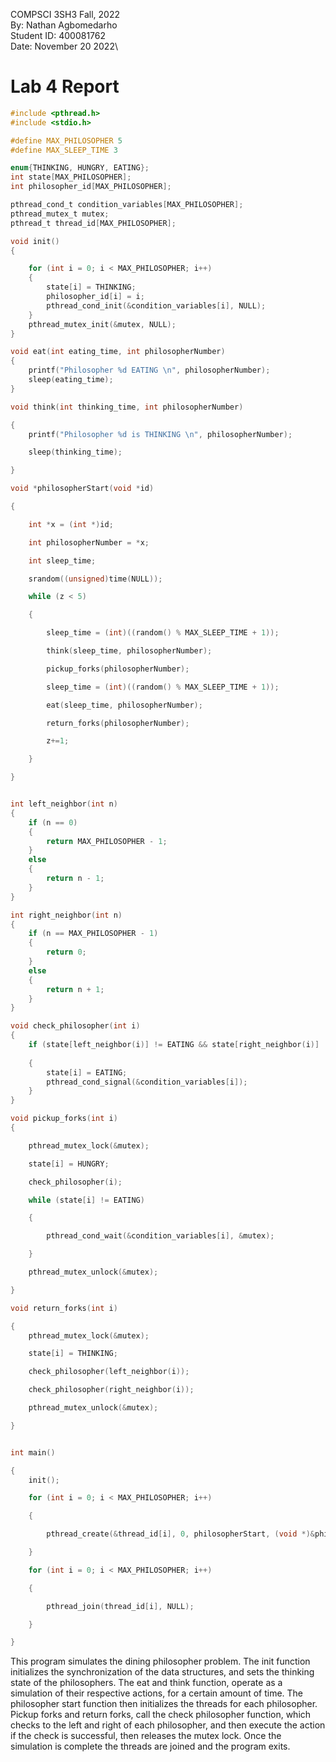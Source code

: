 COMPSCI 3SH3 Fall, 2022\
By: Nathan Agbomedarho\
Student ID: 400081762\
Date: November 20 2022\

# Lab 4 Report

```C
#include <pthread.h>
#include <stdio.h>

#define MAX_PHILOSOPHER 5
#define MAX_SLEEP_TIME 3

enum{THINKING, HUNGRY, EATING};
int state[MAX_PHILOSOPHER];
int philosopher_id[MAX_PHILOSOPHER];

pthread_cond_t condition_variables[MAX_PHILOSOPHER];
pthread_mutex_t mutex;
pthread_t thread_id[MAX_PHILOSOPHER];

void init()
{

    for (int i = 0; i < MAX_PHILOSOPHER; i++)
    {
        state[i] = THINKING;
        philosopher_id[i] = i;
        pthread_cond_init(&condition_variables[i], NULL);
    }
    pthread_mutex_init(&mutex, NULL);
}

void eat(int eating_time, int philosopherNumber)
{
    printf("Philosopher %d EATING \n", philosopherNumber);
    sleep(eating_time);
}

void think(int thinking_time, int philosopherNumber)

{
    printf("Philosopher %d is THINKING \n", philosopherNumber);

    sleep(thinking_time);

}

void *philosopherStart(void *id)

{

    int *x = (int *)id;

    int philosopherNumber = *x;

    int sleep_time;

    srandom((unsigned)time(NULL));

    while (z < 5)

    {

        sleep_time = (int)((random() % MAX_SLEEP_TIME + 1));

        think(sleep_time, philosopherNumber);

        pickup_forks(philosopherNumber);

        sleep_time = (int)((random() % MAX_SLEEP_TIME + 1));

        eat(sleep_time, philosopherNumber);

        return_forks(philosopherNumber);

		z+=1;

    }

}


int left_neighbor(int n)
{
    if (n == 0)
    {
        return MAX_PHILOSOPHER - 1;
    }
    else
    {
        return n - 1;
    }
}

int right_neighbor(int n)
{
    if (n == MAX_PHILOSOPHER - 1)
    {
        return 0;
    }
    else
    {
        return n + 1;
    }
}

void check_philosopher(int i)
{
    if (state[left_neighbor(i)] != EATING && state[right_neighbor(i)] != EATING && state[i] == HUNGRY)
    
    {
        state[i] = EATING;
        pthread_cond_signal(&condition_variables[i]);
    }
}

void pickup_forks(int i)
{

    pthread_mutex_lock(&mutex);

    state[i] = HUNGRY;

    check_philosopher(i);

    while (state[i] != EATING)

    {

        pthread_cond_wait(&condition_variables[i], &mutex);

    }

    pthread_mutex_unlock(&mutex);

}

void return_forks(int i)

{
    pthread_mutex_lock(&mutex);

    state[i] = THINKING;

    check_philosopher(left_neighbor(i));

    check_philosopher(right_neighbor(i));

    pthread_mutex_unlock(&mutex);

}


int main()

{
    init();

    for (int i = 0; i < MAX_PHILOSOPHER; i++)

    {

        pthread_create(&thread_id[i], 0, philosopherStart, (void *)&philosopher_id[i]);

    }

    for (int i = 0; i < MAX_PHILOSOPHER; i++)

    {

        pthread_join(thread_id[i], NULL);

    }

}
```

This program simulates the dining philosopher problem. The init function initializes the synchronization of the data structures, and sets the thinking state of the philosophers. The eat and think function, operate as a simulation of their respective actions, for a certain amount of time. The philosopher start function then initializes the threads for each philosopher. Pickup forks and return forks, call the check philosopher function, which checks to the left and right of each philosopher, and then execute the action if the check is successful, then releases the mutex lock. Once the simulation is complete the threads are joined and the program exits.